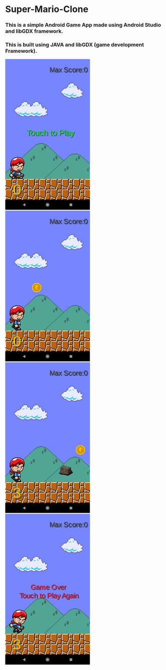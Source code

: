 # Super-Mario-Clone
### This is a simple Android Game App made using Android Studio and libGDX framework.

### This is built using JAVA and libGDX (game development Framework). <br/>

<img src="img/Mario 1.png"> <br/>
<img src="img/Mario 2.png"> <br/>
<img src="img/Mario 3.png"> <br/>
<img src="img/Mario 4.png"> <br/>
